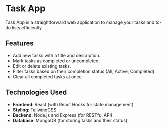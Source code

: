 # Task App

Task App is a straightforward web application to manage your tasks and to-do lists efficiently.

## Features

- Add new tasks with a title and description.
- Mark tasks as completed or uncompleted.
- Edit or delete existing tasks.
- Filter tasks based on their completion status (All, Active, Completed).
- Clear all completed tasks at once.

## Technologies Used

- **Frontend**: React (with React Hooks for state management)
- **Styling**:  TailwindCSS
- **Backend**: Node.js and Express (for RESTful API)
- **Database**: MongoDB (for storing tasks and their status)



